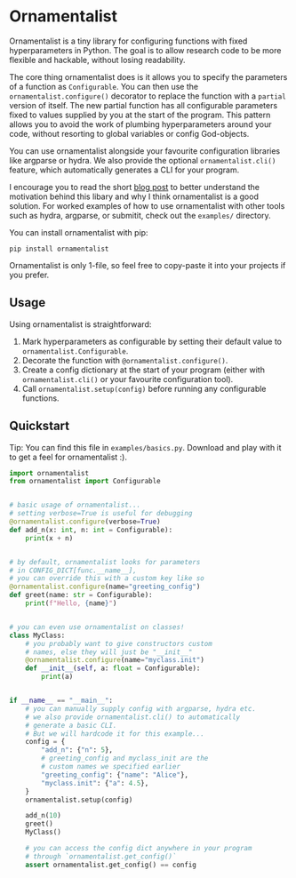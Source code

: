 # Ornamentalist

Ornamentalist is a tiny library for configuring functions with fixed hyperparameters in Python. The goal is to allow research code to be more flexible and hackable, without losing readability.

The core thing ornamentalist does is it allows you to specify the parameters of a function as `Configurable`. You can then use the `ornamentalist.configure()` decorator to replace the function with a `partial` version of itself. The new partial function has all configurable parameters fixed to values supplied by you at the start of the program. This pattern allows you to avoid the work of plumbing hyperparameters around your code, without resorting to global variables or config God-objects.

You can use ornamentalist alongside your favourite configuration libraries like argparse or hydra. We also provide the optional `ornamentalist.cli()` feature, which automatically generates a CLI for your program.

I encourage you to read the short [blog post](https://charl-ai.github.io/blog/args) to better understand the motivation behind this libary and why I think ornamentalist is a good solution. For worked examples of how to use ornamentalist with other tools such as hydra, argparse, or submitit, check out the `examples/` directory.

You can install ornamentalist with pip:

```
pip install ornamentalist
```

Ornamentalist is only 1-file, so feel free to copy-paste it into your projects if you prefer.

## Usage

Using ornamentalist is straightforward:

1. Mark hyperparameters as configurable by setting their default value to `ornamentalist.Configurable`.
2. Decorate the function with `@ornamentalist.configure()`.
3. Create a config dictionary at the start of your program (either with `ornamentalist.cli()` or your favourite configuration tool).
4. Call `ornamentalist.setup(config)` before running any configurable functions.

## Quickstart

Tip: You can find this file in `examples/basics.py`. Download and play with it to get a feel for ornamentalist :).

```python
import ornamentalist
from ornamentalist import Configurable


# basic usage of ornamentalist...
# setting verbose=True is useful for debugging
@ornamentalist.configure(verbose=True)
def add_n(x: int, n: int = Configurable):
    print(x + n)


# by default, ornamentalist looks for parameters
# in CONFIG_DICT[func.__name__],
# you can override this with a custom key like so
@ornamentalist.configure(name="greeting_config")
def greet(name: str = Configurable):
    print(f"Hello, {name}")


# you can even use ornamentalist on classes!
class MyClass:
    # you probably want to give constructors custom
    # names, else they will just be "__init__"
    @ornamentalist.configure(name="myclass.init")
    def __init__(self, a: float = Configurable):
        print(a)


if __name__ == "__main__":
    # you can manually supply config with argparse, hydra etc.
    # we also provide ornamentalist.cli() to automatically
    # generate a basic CLI.
    # But we will hardcode it for this example...
    config = {
        "add_n": {"n": 5},
        # greeting_config and myclass_init are the
        # custom names we specified earlier
        "greeting_config": {"name": "Alice"},
        "myclass.init": {"a": 4.5},
    }
    ornamentalist.setup(config)

    add_n(10)
    greet()
    MyClass()

    # you can access the config dict anywhere in your program
    # through `ornamentalist.get_config()`
    assert ornamentalist.get_config() == config
```
